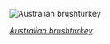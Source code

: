 
![Australian brushturkey](https://upload.wikimedia.org/wikipedia/commons/thumb/6/67/Australian_Brushturkey_2_-_Newington.jpg/525px-Australian_Brushturkey_2_-_Newington.jpg)

*[Australian brushturkey](https://wikipedia.org/wiki/File:Australian_Brushturkey_2_-_Newington.jpg)*
